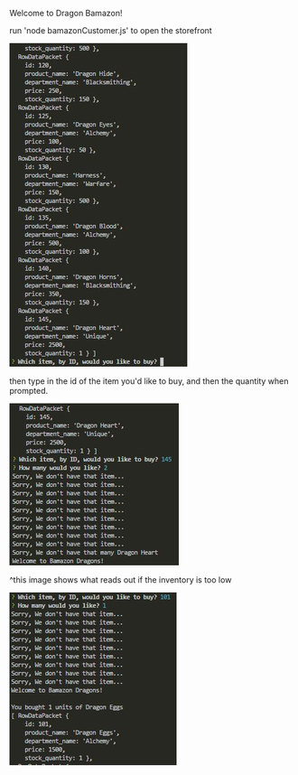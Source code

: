 Welcome to Dragon Bamazon!

run 'node bamazonCustomer.js' to open the storefront

![step 1](./demoImages/step1.JPG)

then type in the id of the item you'd like to buy, and then the quantity when prompted.

![step 2 fail](./demoImages/step2fail.JPG)

^this image shows what reads out if the inventory is too low

![step 2 success](./demoImages/step2success.JPG)


